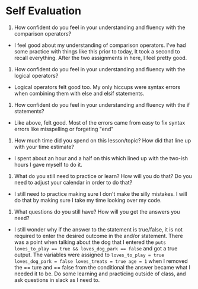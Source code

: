 # Self Evaluation

1. How confident do you feel in your understanding and fluency with the comparison operators?
- I feel good about my understanding of comparison operators. I've had some practice with things like this prior to today, It took a second to recall everything. After the two assignments in here, I feel pretty good.
1. How confident do you feel in your understanding and fluency with the logical operators?
- Logical operators felt good too. My only hiccups were syntax errors when combining them with else and elsif statements.
1. How confident do you feel in your understanding and fluency with the if statements?
- Like above, felt good. Most of the errors came from easy to fix syntax errors like misspelling or forgeting "end" 
1. How much time did you spend on this lesson/topic? How did that line up with your time estimate?
- I spent about an hour and a half on this which lined up with the two-ish hours I gave myself to do it.
1. What do you still need to practice or learn? How will you do that? Do you need to adjust your calendar in order to do that?
- I still need to practice making sure I don't make the silly mistakes. I will do that by making sure I take my time looking over my code.
1. What questions do you still have? How will you get the answers you need?
- I still wonder why if the answer to the statement is true/false, it is not required to enter the desired outcome in the and/or statement. There was a point when talking about the dog that I entered the ``puts loves_to_play == true && loves_dog_park == false`` and got a true output. The variables were assigned to ``loves_to_play = true loves_dog_park = false loves_treats = true age = 1`` when I removed the == ture and == false from the conditional the answer became what I needed it to be.  Do some learning and practicing outside of class, and ask questions in slack as I need to. 